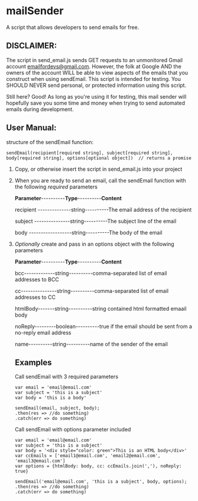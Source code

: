 # mailSender
A script that allows developers to send emails for free.

 ## DISCLAIMER:
 The script in send_email.js sends GET requests to an unmonitored Gmail account emailfordevs@gmail.com. However, the folk at Google AND the owners of the account WILL be able to view aspects of the emails that you construct when using sendEmail. This script is intended for testing. You SHOULD NEVER send personal, or protected information using this script.

Still here? Good! As long as you're using it for testing, this mail sender will hopefully save you some time and money when trying to send automated emails during development.

## User Manual:

structure of the sendEmail function:

`sendEmail(recipient[required string], subject[required string], body[required string], options[optional object])  // returns a promise`

1. Copy, or otherwise insert the script in send_email.js into your project
2. When you are ready to send an email, call the sendEmail function with the following *required* parameters

    **Parameter**----------**Type**----------**Content**
    
      recipient --------------string----------The email address of the recipient
      
      subject ---------------string----------The subject line of the email
      
      body ------------------string----------The body of the email
      
  3. *Optionally* create and pass in an options object with the following parameters
  
      **Parameter**----------**Type**----------**Content**
      
      bcc-------------string----------comma-separated list of email addresses to BCC
      
      cc---------------string----------comma-separated list of email addresses to CC
      
      htmlBody-------string----------string contained html formatted emaail body
      
      noReply---------boolean----------true if the email should be sent from a no-reply email address
      
      name----------string----------name of the sender of the email
      
      
      ## Examples
      
      Call sendEmail with 3 required parameters
      ```
      var email = 'email@email.com'
      var subject = 'this is a subject'
      var body = 'this is a body'
      
      sendEmail(email, subject, body);
      .then(res => //do something)
      .catch(err => do something)
      ```
      Call sendEmail with options parameter included
      
      ```
      var email = 'email@email.com'
      var subject = 'this is a subject'
      var body = '<div style="color: green">This is an HTML body</div>'
      var ccEmails = ['email1@email.com', 'email2@email.com', 'email3@email.com']
      var options = {htmlBody: body, cc: ccEmails.join(','), noReply: true}      
      
      sendEmail('email@email.com', 'this is a subject', body, options);
      .then(res => //do something)
      .catch(err => do something)
      ```
